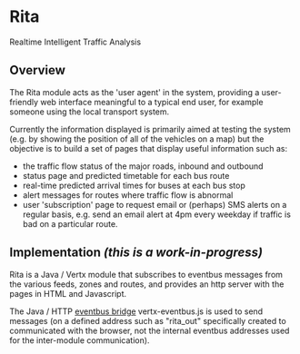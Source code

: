 # Rita
Realtime Intelligent Traffic Analysis

## Overview

The Rita module acts as the 'user agent' in the system, providing a user-friendly web interface meaningful
to a typical end user, for example someone using the local transport system.

Currently the information displayed is primarily aimed at testing the system (e.g. by showing the position of all of
the vehicles on a map) but the objective is to build a set of pages that display useful information such as:

- the traffic flow status of the major roads, inbound and outbound
- status page and predicted timetable for each bus route
- real-time predicted arrival times for buses at each bus stop
- alert messages for routes where traffic flow is abnormal
- user 'subscription' page to request email or (perhaps) SMS alerts on a regular basis, e.g. send an email alert at 4pm every weekday if traffic is bad on a particular route.

## Implementation *(this is a work-in-progress)*

Rita is a Java / Vertx module that subscribes to eventbus messages from the various feeds, zones and routes, and
provides an http server with the pages in HTML and Javascript.

The Java / HTTP [eventbus bridge](http://vertx.io/docs/vertx-web/java/#_sockjs_event_bus_bridge) vertx-eventbus.js is used
to send messages (on a defined address such as "rita_out" specifically created to communicated with the browser, not the 
internal eventbus addresses used for the inter-module communication).
